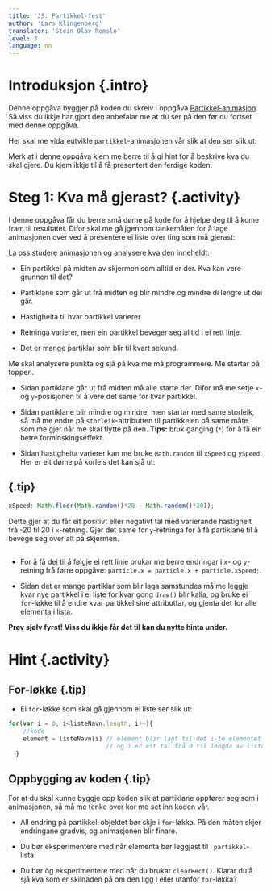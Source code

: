 ```yaml
---
title: 'JS: Partikkel-fest'
author: 'Lars Klingenberg'
translator: 'Stein Olav Romslo'
level: 3
language: nn
---
```



# Introduksjon {.intro}

Denne oppgåva byggjer på koden du skreiv i oppgåva
[Partikkel-animasjon](../partikkel_animasjon/partikkel_animasjon_nn.html). Så
viss du ikkje har gjort den anbefalar me at du ser på den før du fortset med
denne oppgåva.

Her skal me vidareutvikle `partikkel`-animasjonen vår slik at den ser slik ut:

<canvas id="canvas" width="500" height="500"></canvas>

<script>
        var canvas, ctx;
        var partikkelListe = [];

        window.onload = function(){
            canvas = document.getElementById("canvas");
            ctx = canvas.getContext("2d");
            setInterval(draw, 30);
        };

        //Teiknar og skyt particle opp
        function draw(){

            var particle = {
                x: 250,
                y: 250,
                xSpeed: Math.floor(Math.random()*20 - Math.random()*20),
                ySpeed: Math.floor(Math.random()*20 - Math.random()*20),
                size: 10

            };

            partikkelListe.push(particle);

            ctx.clearRect(0,0,500,500);


            for (var i=0; i<partikkelListe.length; i++) {
                particle = partikkelListe[i];



                ctx.fillStyle = 'red';
                ctx.fillRect(particle.x, particle.y,particle.size,particle.size);;

                particle.x = particle.x + particle.xSpeed;
                particle.y = particle.y + particle.ySpeed;

                particle.size = particle.size * 0.96;
            }

        }
</script>

Merk at i denne oppgåva kjem me berre til å gi hint for å beskrive kva du skal
gjere. Du kjem ikkje til å få presentert den ferdige koden.


# Steg 1: Kva må gjerast? {.activity}

I denne oppgåva får du berre små døme på kode for å hjelpe deg til å kome fram
til resultatet. Difor skal me gå jgennom tankemåten for å lage animasjonen over
ved å presentere ei liste over ting som må gjerast:

La oss studere animasjonen og analysere kva den inneheldt:

- Ein partikkel på midten av skjermen som alltid er der. Kva kan vere grunnen
  til det?

- Partiklane som går ut frå midten og blir mindre og mindre di lengre ut dei
  går.

- Hastigheita til hvar partikkel varierer.

- Retninga varierer, men ein partikkel beveger seg alltid i ei rett linje.

- Det er mange partiklar som blir til kvart sekund.

Me skal analysere punkta og sjå på kva me må programmere. Me startar på toppen.

- Sidan partiklane går ut frå midten må alle starte der. Difor må me setje `x`-
  og `y`-posisjonen til å vere det same for kvar partikkel.

- Sidan partiklane blir mindre og mindre, men startar med same storleik, så må
  me endre på `storleik`-attributten til partikkelen på same måte som me gjer
  når me skal flytte på den. __Tips:__ bruk ganging (`*`) for å få ein betre
  forminskingseffekt.

- Sidan hastigheita varierer kan me bruke `Math.random` til `xSpeed` og
  `ySpeed`. Her er eit døme på korleis det kan sjå ut:

## {.tip}

```js
xSpeed: Math.floor(Math.random()*20 - Math.random()*20));
```

Dette gjer at du får eit positivt eller negativt tal med varierande hastigheit
frå -20 til 20 i `x`-retning. Gjer det same for `y`-retninga for å få partiklane
til å bevege seg over alt på skjermen.

##

- For å få dei til å følgje ei rett linje brukar me berre endringar i `x`- og
  `y`-retning frå førre oppgåve: `particle.x = particle.x + particle.xSpeed;`.

- Sidan det er mange partiklar som blir laga samstundes må me leggje kvar nye
  partikkel i ei liste for kvar gong `draw()` blir kalla, og bruke ei
  `for`-løkke til å endre kvar partikkel sine attributtar, og gjenta det for
  alle elementa i lista.

__Prøv sjølv fyrst! Viss du ikkje får det til kan du nytte hinta under.__


# Hint {.activity}

## For-løkke {.tip}

- Ei `for`-løkke som skal gå gjennom ei liste ser slik ut:

```js
for(var i = 0; i<listeNavn.length; i++){
    //kode
    element = listeNavn[i] // element blir lagt til det i-te elementet i lista,
                           // og i er eit tal frå 0 til lengda av lista.
  }
```

## Oppbygging av koden {.tip}

For at du skal kunne byggje opp koden slik at partiklane oppfører seg som i
animasjonen, så må me tenke over kor me set inn koden vår.

- All endring på partikkel-objektet bør skje i `for`-løkka. På den måten skjer
  endringane gradvis, og animasjonen blir finare.

- Du bør eksperimentere med når elementa bør leggjast til i `partikkel`-lista.

- Du bør òg eksperimentere med når du brukar `clearRect()`. Klarar du å sjå kva
  som er skilnaden på om den ligg i eller utanfor `for`-løkka?
